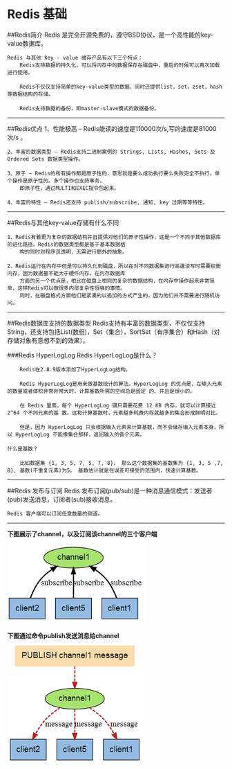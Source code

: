 #            Redis 基础

##Redis简介
    Redis 是完全开源免费的，遵守BSD协议，是一个高性能的key-value数据库。
    
    Redis 与其他 key - value 缓存产品有以下三个特点：
        Redis支持数据的持久化，可以将内存中的数据保存在磁盘中，重启的时候可以再次加载进行使用。
        
        Redis不仅仅支持简单的key-value类型的数据，同时还提供list，set，zset，hash等数据结构的存储。
        
        Redis支持数据的备份，即master-slave模式的数据备份。
-----------------------
##Redis优点
    1、性能极高 – Redis能读的速度是110000次/s,写的速度是81000次/s 。
    
    2、丰富的数据类型 – Redis支持二进制案例的 Strings, Lists, Hashes, Sets 及 Ordered Sets 数据类型操作。
    
    3、原子 – Redis的所有操作都是原子性的，意思就是要么成功执行要么失败完全不执行。单个操作是原子性的。多个操作也支持事务，
        即原子性，通过MULTI和EXEC指令包起来。
    
    4、丰富的特性 – Redis还支持 publish/subscribe, 通知, key 过期等等特性。
---------------------------
##Redis与其他key-value存储有什么不同
    
    1、Redis有着更为复杂的数据结构并且提供对他们的原子性操作，这是一个不同于其他数据库的进化路径。Redis的数据类型都是基于基本数据结
        构的同时对程序员透明，无需进行额外的抽象。
    
    2、Redis运行在内存中但是可以持久化到磁盘，所以在对不同数据集进行高速读写时需要权衡内存，因为数据量不能大于硬件内存。在内存数据库
        方面的另一个优点是，相比在磁盘上相同的复杂的数据结构，在内存中操作起来非常简单，这样Redis可以做很多内部复杂性很强的事情。
        同时，在磁盘格式方面他们是紧凑的以追加的方式产生的，因为他们并不需要进行随机访问。
------------------------
##Redis数据库支持的数据类型
    Redis支持有丰富的数据类型，不仅仅支持String，还支持包括List(数组)，Set（集合），SortSet（有序集合）和Hash（对存储对象有意想不到的效果）。

###Redis HyperLogLog
    Redis HyperLogLog是什么？
    
        Redis在2.8.9版本添加了HyperLogLog结构。
        
        Redis HyperLogLog是用来做基数统计的算法。HyperLogLog 的优点是，在输入元素的数量或者体积非常非常大时，计算基数所需的空间总是固定 的、并且是很小的。
        
        在 Redis 里面，每个 HyperLogLog 键只需要花费 12 KB 内存，就可以计算接近 2^64 个不同元素的基 数。这和计算基数时，元素越多耗费内存就越多的集合形成鲜明对比。
        
        但是，因为 HyperLogLog 只会根据输入元素来计算基数，而不会储存输入元素本身，所以 HyperLogLog 不能像集合那样，返回输入的各个元素。
    
    什么是基数？
    
        比如数据集 {1, 3, 5, 7, 5, 7, 8}， 那么这个数据集的基数集为 {1, 3, 5 ,7, 8}, 基数(不重复元素)为5。 基数估计就是在误差可接受的范围内，快速计算基数。

---------------------------------

##Redis 发布与订阅
    Redis 发布订阅(pub/sub)是一种消息通信模式：发送者(pub)发送消息，订阅者(sub)接收消息。
    
    Redis 客户端可以订阅任意数量的频道。
--------------------------
**下图展示了channel，以及订阅该channel的三个客户端**
![](redis-publish-subscribe.png "redis-channel-client")

**下图通过命令publish发送消息给channel**
![](redis-publish-subscribe-message.png)

    